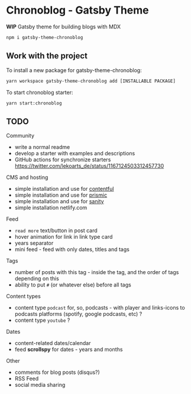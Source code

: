 # Chronoblog - Gatsby Theme

**WIP**
Gatsby theme for building blogs with MDX

```sh
npm i gatsby-theme-chronoblog
```

## Work with the project

To install a new package for gatsby-theme-chronoblog:

```sh
yarn workspace gatsby-theme-chronoblog add [INSTALLABLE PACKAGE]
```

To start chronoblog starter:

```sh
yarn start:chronoblog
```

## TODO

Community

- write a normal readme
- develop a starter with examples and descriptions
- GitHub actions for synchronize starters https://twitter.com/lekoarts_de/status/1167124503312457730

CMS and hosting

- simple installation and use for [contentful](https://www.contentful.com/)
- simple installation and use for [prismic](https://prismic.io)
- simple installation and use for [sanity](https://www.sanity.io/)
- simple installation netlify.com

Feed

- `read more` text/button in post card
- hover animation for link in link type card
- years separator
- mini feed - feed with only dates, titles and tags

Tags

- number of posts with this tag - inside the tag, and the order of tags depending on this
- ability to put `#` (or whatever else) before all tags

Content types

- content type `podcast` for, so, podcasts - with player and links-icons to podcasts platforms (spotify, google podcasts, etc) ?
- content type `youtube` ?

Dates

- content-related dates/calendar
- feed **scrollspy** for dates - years and months

Other

- comments for blog posts (disqus?)
- RSS Feed
- social media sharing
